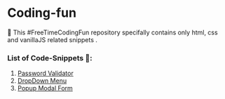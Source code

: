 # Coding-fun
:tada: This #FreeTimeCodingFun repository specifally contains only html, css and vanillaJS related snippets . 

### List of Code-Snippets 🔨:

1. [Password Validator](https://github.com/khansawidhani/coding-fun/tree/main/validatePassword)
2. [DropDown Menu](https://github.com/khansawidhani/coding-fun/tree/main/dropDownMenu)
3. [Popup Modal Form](https://github.com/khansawidhani/coding-fun/tree/main/popupModal)


